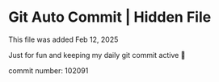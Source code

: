 # Git Auto Commit | Hidden File

This file was added Feb 12, 2025

Just for fun and keeping my daily git commit active 🤪

commit number: 102091
